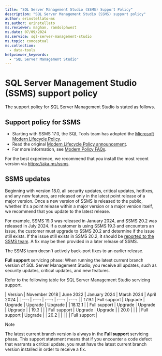 ```yaml
---
title: "SQL Server Management Studio (SSMS) Support Policy"
description: "SQL Server Management Studio (SSMS) support policy"
author: erinstellato-ms
ms.author: erinstellato
ms.reviewer: maghan, randolphwest
ms.date: 07/09/2024
ms.service: sql-server-management-studio
ms.topic: conceptual
ms.collection:
  - data-tools
helpviewer_keywords:
  - "SQL Server Management Studio"
---
```

# SQL Server Management Studio (SSMS) support policy

The support policy for SQL Server Management Studio is stated as follows.

## Support policy for SSMS

- Starting with SSMS 17.0, the SQL Tools team has adopted the [Microsoft Modern Lifecycle Policy](/lifecycle/policies/modern).
- Read the original [Modern Lifecycle Policy announcement](/lifecycle/announcements/modern-policy).
- For more information, see [Modern Policy FAQs](/lifecycle/faq/modern-policy).

For the best experience, we recommend that you install the most recent version via <https://aka.ms/ssms>.

## SSMS updates

Beginning with version 18.0, all security updates, critical updates, hotfixes, and any new features, are released only in the latest point release of a major version. Once a new version of SSMS is released to the public, whether it's a point release within a major version or a major version itself, we recommend that you update to the latest release.

For example, SSMS 19.3 was released in January 2024, and SSMS 20.2 was released in July 2024. If a customer is using SSMS 19.3 and encounters an issue, the customer must upgrade to SSMS 20.2 and determine if the issue still exists. If the issue still exists in SSMS 20.2, it should be [reported to the SSMS team](https://aka.ms/ssms-feedback). A fix may be then provided in a later release of SSMS.

The SSMS team doesn't actively back-port fixes to an earlier release.

**Full support** servicing phase: When running the latest current branch version of SQL Server Management Studio, you receive all updates, such as security updates, critical updates, and new features.

Refer to the following table for SQL Server Management Studio servicing support.

| Version | November 2018 | June 2022 | January 2024 | March 2024 | April 2024 |
| ---: | :---: | :---: | :---: | :---: |
| 17.9.1 | Full support | Upgrade | Upgrade | Upgrade | Upgrade |
| 18.12.1 | | Full support | Upgrade | Upgrade | Upgrade |
| 19.3 | | | Full support | Upgrade | Upgrade |
| 20.0 | | | | Full support | Upgrade |
| 20.2 | | | | | Full support |

> [!NOTE]  
> The latest current branch version is always in the **Full support** servicing phase. This support statement means that if you encounter a code defect that warrants a critical update, you must have the latest current branch version installed in order to receive a fix.
